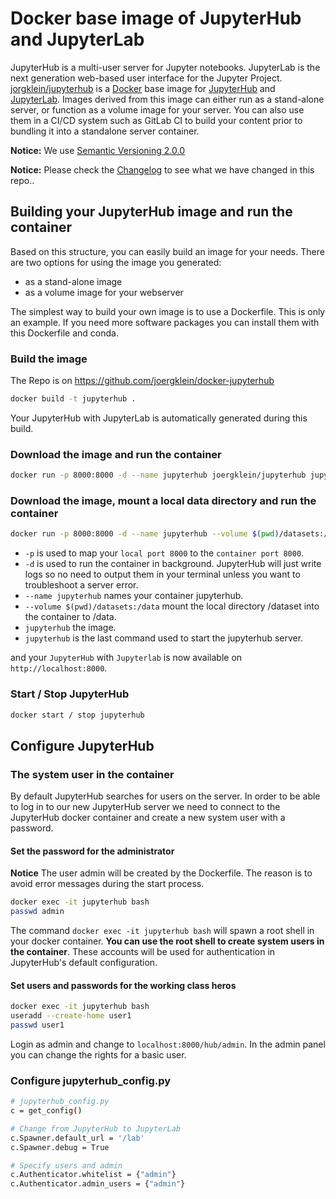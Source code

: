 # Docker base image of JupyterHub and JupyterLab

JupyterHub is a multi-user server for Jupyter notebooks. JupyterLab is the next
generation web-based user interface for the Jupyter Project.
[jorgklein/jupyterhub][1] is a [Docker][2] base image for [JupyterHub][3] and
[JupyterLab][4]. Images derived from this image can either run as a stand-alone
server, or function as a volume image for your server. You can also use them in
a CI/CD system such as GitLab CI to build your content prior to bundling it
into a standalone server container.

**Notice:** We use [Semantic Versioning 2.0.0][5]

**Notice:** Please check the [Changelog][6] to see what we have changed in this
repo..

[1]: https://hub.docker.com/r/joergklein/jupyterhub
[2]: https://docker.com
[3]: https://jupyterhub.readthedocs.io/en/stable
[4]: https://jupyterlab.readthedocs.io/en/stable
[5]: https://semver.org
[6]: https://github.com/joergklein/docker-jupyterhub/blob/master/CHANGELOG.md

## Building your JupyterHub image and run the container

Based on this structure, you can easily build an image for your needs. There
are two options for using the image you generated:

- as a stand-alone image
- as a volume image for your webserver

The simplest way to build your own image is to use a Dockerfile. This is only
an example. If you need more software packages you can install them with this
Dockerfile and conda.

### Build the image

The Repo is on https://github.com/joergklein/docker-jupyterhub

```bash
docker build -t jupyterhub .
```

Your JupyterHub with JupyterLab is automatically generated during this build.

### Download the image and run the container

```bash
docker run -p 8000:8000 -d --name jupyterhub joergklein/jupyterhub jupyterhub
```

### Download the image, mount a local data directory and run the container

```bash
docker run -p 8000:8000 -d --name jupyterhub --volume $(pwd)/datasets:/data joergklein/jupyterhub jupyterhub
```

- `-p` is used to map your `local port 8000` to the `container port 8000`.
- `-d` is used to run the container in background. JupyterHub will just write
logs so no need to output them in your terminal unless you want to troubleshoot
a server error.
- `--name jupyterhub` names your container jupyterhub.
- `--volume $(pwd)/datasets:/data` mount the local directory /dataset into the container to /data.
- `jupyterhub` the image.
- `jupyterhub` is the last command used to start the jupyterhub server.

and your `JupyterHub` with `Jupyterlab` is now available on
`http://localhost:8000`.

### Start / Stop JupyterHub

```bash
docker start / stop jupyterhub
```

## Configure JupyterHub

### The system user in the container

By default JupyterHub searches for users on the server. In order to be able to
log in to our new JupyterHub server we need to connect to the JupyterHub docker
container and create a new system user with a password.

#### Set the password for the administrator

**Notice** The user admin will be created by the Dockerfile. The reason is to
avoid error messages during the start process.

```bash
docker exec -it jupyterhub bash
passwd admin
```

The command `docker exec -it jupyterhub bash` will spawn a root shell in your
docker container.  **You can use the root shell to create system users in the
container**. These accounts will be used for authentication in JupyterHub's
default configuration.

#### Set users and passwords for the working class heros

```bash
docker exec -it jupyterhub bash
useradd --create-home user1
passwd user1
```

Login as admin and change to `localhost:8000/hub/admin`. In the admin panel you
can change the rights for a basic user.

### Configure jupyterhub_config.py

```bash
# jupyterhub_config.py
c = get_config()

# Change from JupyterHub to JupyterLab
c.Spawner.default_url = '/lab'
c.Spawner.debug = True

# Specify users and admin
c.Authenticator.whitelist = {"admin"}
c.Authenticator.admin_users = {"admin"}
```

